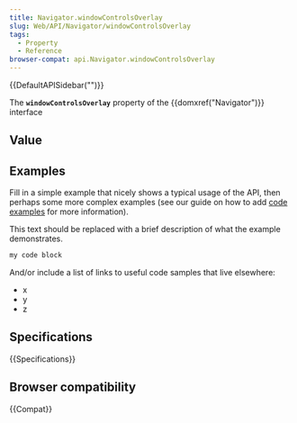 ```yaml
---
title: Navigator.windowControlsOverlay
slug: Web/API/Navigator/windowControlsOverlay
tags:
  - Property
  - Reference
browser-compat: api.Navigator.windowControlsOverlay
---
```

{{DefaultAPISidebar("")}}

The **`windowControlsOverlay`** property of the {{domxref("Navigator")}} interface 

## Value



## Examples

Fill in a simple example that nicely shows a typical usage of the API, then perhaps some more complex examples (see our guide on how to add [code examples](/en-US/docs/MDN/Contribute/Structures/Code_examples) for more information).

This text should be replaced with a brief description of what the example demonstrates.

```js
my code block
```

And/or include a list of links to useful code samples that live elsewhere:

*   x
*   y
*   z

## Specifications

{{Specifications}}

## Browser compatibility

{{Compat}}


